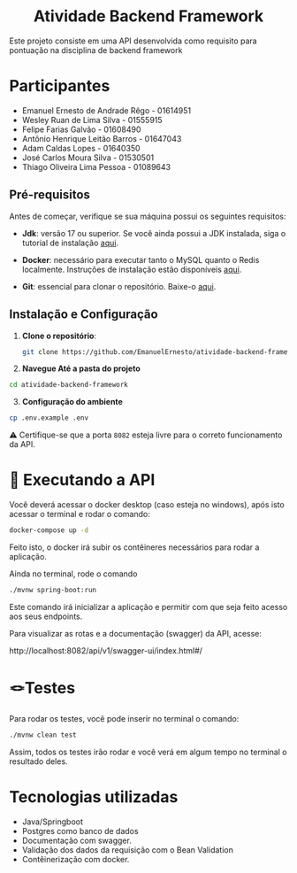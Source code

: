 <h1 align="center">Atividade Backend Framework</h1>

Este projeto consiste em uma API desenvolvida como requisito para pontuação na disciplina de backend framework

# Participantes

- Emanuel Ernesto de Andrade Rêgo - 01614951
- Wesley Ruan de Lima Silva - 01555915
- Felipe Farias Galvão - 01608490
- Antônio Henrique Leitão Barros - 01647043
- Adam Caldas Lopes - 01640350
- José Carlos Moura Silva - 01530501
- Thiago Oliveira Lima Pessoa - 01089643


## Pré-requisitos

Antes de começar, verifique se sua máquina possui os seguintes requisitos:

- **Jdk**: versão 17 ou superior. Se você ainda possui a JDK instalada, siga o tutorial de instalação [aqui](https://techexpert.tips/pt-br/windows-pt-br/instalar-java-jdk-no-windows/).

- **Docker**: necessário para executar tanto o MySQL quanto o Redis localmente. Instruções de instalação estão disponíveis [aqui](https://docs.docker.com/get-docker/).

- **Git**: essencial para clonar o repositório. Baixe-o [aqui](https://www.git-scm.com/downloads).

## Instalação e Configuração

1. **Clone o repositório**:

   ```bash
   git clone https://github.com/EmanuelErnesto/atividade-backend-framework.git


2. **Navegue Até a pasta do projeto**

  ```bash
  cd atividade-backend-framework

  ```


3. **Configuração do ambiente**


  ```bash
  cp .env.example .env
  ```


⚠️ Certifique-se que a porta `8082` esteja livre para o correto funcionamento da API.

<h1>🔧 Executando a API</h1>

Você deverá acessar o docker desktop (caso esteja no windows), após isto acessar o terminal e rodar o comando:

```bash
docker-compose up -d
```

Feito isto, o docker irá subir os contêineres necessários para rodar a aplicação.

Ainda no terminal, rode o comando

```bash
./mvnw spring-boot:run
```

Este comando irá inicializar a aplicação e permitir com que seja feito acesso aos seus endpoints.

Para visualizar as rotas e a documentação (swagger) da API, acesse:

http://localhost:8082/api/v1/swagger-ui/index.html#/

<h1>🪢Testes</h1>

Para rodar os testes, você pode inserir no terminal o comando:

```bash 
./mvnw clean test
```

Assim, todos os testes irão rodar e você verá em algum tempo no terminal o resultado deles.

<h1>Tecnologias utilizadas</h1>

- Java/Springboot
- Postgres como banco de dados
- Documentação com swagger.
- Validação dos dados da requisição com o Bean Validation
- Contêinerização com docker.

